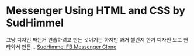 # Messenger Using HTML and CSS by SudHimmel

그냥 디자인 짜는거 연습하려고 만든 것이기는 하지만
과거 챌린지 한거 디자인 보고 현타와서 만든...
[SudHimmel FB Messenger Clone]("https://sudhimmeli.github.io/HTML-CSS-Messenger")
